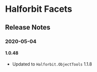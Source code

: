 # Halforbit Facets

## Release Notes

### 2020-05-04

#### 1.0.48

- Updated to `Halforbit.ObjectTools` 1.1.8